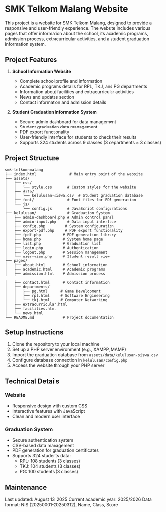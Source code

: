 # SMK Telkom Malang Website

This project is a website for SMK Telkom Malang, designed to provide a responsive and user-friendly experience. The website includes various pages that offer information about the school, its academic programs, admission process, extracurricular activities, and a student graduation information system.

## Project Features

1. **School Information Website**
   - Complete school profile and information
   - Academic programs details for RPL, TKJ, and PG departments
   - Information about facilities and extracurricular activities
   - News and updates section
   - Contact information and admission details

2. **Student Graduation Information System**
   - Secure admin dashboard for data management
   - Student graduation data management
   - PDF export functionality
   - User-friendly interface for students to check their results
   - Supports 324 students across 9 classes (3 departments × 3 classes)

## Project Structure

```
smk-telkom-malang
├── index.html               # Main entry point of the website
├── assets/
│   ├── css/
│   │   └── style.css       # Custom styles for the website
│   ├── data/
│   │   └── kelulusan-siswa.csv  # Student graduation database
│   ├── font/               # Font files for PDF generation
│   └── js/
│       └── config.js       # JavaScript configurations
├── kelulusan/              # Graduation System
│   ├── admin-dashboard.php # Admin control panel
│   ├── admin-input.php     # Data input interface
│   ├── config.php         # System configuration
│   ├── export-pdf.php     # PDF export functionality
│   ├── fpdf.php          # PDF generation library
│   ├── home.php          # System home page
│   ├── list.php          # Graduation list
│   ├── login.php         # Authentication
│   ├── logout.php        # Session management
│   └── user-view.php     # Student result view
├── pages/
│   ├── about.html        # School information
│   ├── academic.html     # Academic programs
│   ├── admission.html    # Admission process

│   ├── contact.html      # Contact information
│   ├── departments/
│   │   ├── pg.html      # Game Development
│   │   ├── rpl.html     # Software Engineering
│   │   └── tkj.html     # Computer Networking
│   ├── extracurricular.html
│   ├── facilities.html
│   └── news.html
└── README.md             # Project documentation
```

## Setup Instructions

1. Clone the repository to your local machine
2. Set up a PHP server environment (e.g., XAMPP, MAMP)
3. Import the graduation database from `assets/data/kelulusan-siswa.csv`
4. Configure database connection in `kelulusan/config.php`
5. Access the website through your PHP server

## Technical Details

### Website
- Responsive design with custom CSS
- Interactive features with JavaScript
- Clean and modern user interface


### Graduation System
- Secure authentication system
- CSV-based data management
- PDF generation for graduation certificates
- Supports 324 students data:
  - RPL: 108 students (3 classes)
  - TKJ: 104 students (3 classes)
  - PG: 100 students (3 classes)

## Maintenance

Last updated: August 13, 2025
Current academic year: 2025/2026
Data format: NIS (20250001-20250312), Name, Class, Score